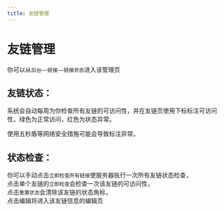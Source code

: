 ```yaml
---
title: 友链管理
---
```


# 友链管理 <Badge type="tip" text="v3.0" />  

你可以从`后台——链接——链接状态`进入该管理页

## 友链状态：

系统会自动每周为你检查所有友链的可访问性，并在友链页使用下标标注可访问性，绿色为正常访问，红色为状态异常。  

使用五秒盾等网络安全措施可能会导致标注异常。

## 状态检查：

你可以手动点击`立即检查所有链接`使服务器执行一次所有友链状态检查，  
点击单个友链的`立即检查`会检查一次该友链的可访问性，  
点击`重置状态`会清除该友链的状态角标，  
点击编辑将进入该友链信息的编辑页  
